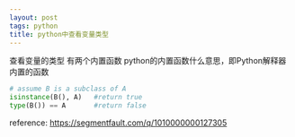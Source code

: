 ```yaml
---
layout: post
tags: python
title: python中查看变量类型
---
```


查看变量的类型 有两个内置函数 
python的内置函数什么意思，即Python解释器内置的函数
~~~python
# assume B is a subclass of A
isinstance(B(), A)   #return true 
type(B()) == A       #return false 
~~~

reference: https://segmentfault.com/q/1010000000127305



